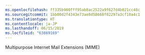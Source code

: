 ```yaml
---
ms.openlocfilehash: ff335b900fff95ab8ac2522a9f627d4b021cc48c
ms.sourcegitcommit: 1bb00d2f4343e73ae8d58668f02297a3cf10a4c1
ms.translationtype: HT
ms.contentlocale: ja-JP
ms.lasthandoff: 06/15/2019
ms.locfileid: "63869169"
---
```

Multipurpose Internet Mail Extensions (MIME)